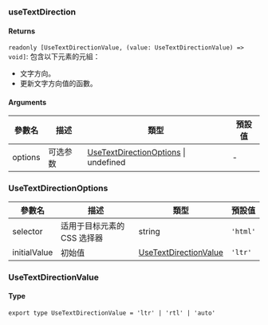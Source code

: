 ### useTextDirection

#### Returns
`readonly [UseTextDirectionValue, (value: UseTextDirectionValue) => void]`: 包含以下元素的元組：
- 文字方向。
- 更新文字方向值的函數。

#### Arguments
|參數名|描述|類型|預設值|
|---|---|---|---|
|options|可选参数|[UseTextDirectionOptions](#usetextdirectionoptions) \| undefined |-|

### UseTextDirectionOptions

|參數名|描述|類型|預設值|
|---|---|---|---|
|selector|适用于目标元素的 CSS 选择器|string |`'html'`|
|initialValue|初始值|[UseTextDirectionValue](#usetextdirectionvalue) |`'ltr'`|

### UseTextDirectionValue

#### Type

`export type UseTextDirectionValue = 'ltr' | 'rtl' | 'auto'`
